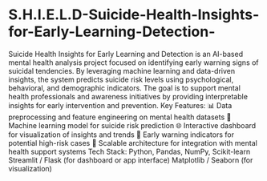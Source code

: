 # S.H.I.E.L.D-Suicide-Health-Insights-for-Early-Learning-Detection-
Suicide Health Insights for Early Learning and Detection is an AI-based mental health analysis project focused on identifying early warning signs of suicidal tendencies. By leveraging machine learning and data-driven insights, the system predicts suicide risk levels using psychological, behavioral, and demographic indicators.
The goal is to support mental health professionals and awareness initiatives by providing interpretable insights for early intervention and prevention.
Key Features:
📊 Data preprocessing and feature engineering on mental health datasets
🤖 Machine learning model for suicide risk prediction
🌐 Interactive dashboard for visualization of insights and trends
🔔 Early warning indicators for potential high-risk cases
🧩 Scalable architecture for integration with mental health support systems
Tech Stack:
Python, Pandas, NumPy, Scikit-learn
Streamlit / Flask (for dashboard or app interface)
Matplotlib / Seaborn (for visualization)
